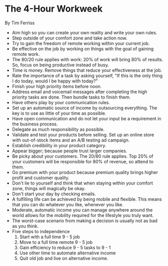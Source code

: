 # The 4-Hour Workweek

By Tim Ferriss

- Aim high so you can create your own reality and write your own rules.
- Step outside of your comfort zone and take action now.
- Try to gain the freedom of remote working within your current job.
- Be effective on the job by working on things with the goal of gaining remote work.
- The 80/20 rule applies with work: 20% of work will bring 80% of results. So, focus on being productive instead of busy.
- Time is money. Remove things that reduce your effectiveness at the job.
- Rate the importance of a task by asking yourself, "If this is the only thing I do today, would I be happy with today?"
- Finish your high priority items before noon.
- Address email and voicemail messages after completing the high priority tasks are done. Then bundle tasks to finish them.
- Have others play by your communication rules.
- Set up an automatic source of income by outsourcing everything. The key is to use as little of your time as possible.
- Have open communication and do not let your input be a requirement in the business process.
- Delegate as much responsibility as possible.
- Validate and test your products before selling. Set up an online store with out-of-stock items and an A/B testing ad campaign.
- Establish credibility in your product category.
- Appear bigger; because people trust larger companies.
- Be picky about your customers. The 20/80 rule applies. Top 20% of your customers will be responsible for 80% of revenue, so attend to them.
- Go premium with your product because premium quality brings higher profit and customer quality.
- Don't lie to yourself and think that when staying within your comfort zone, things will magically be okay.
- Don't start your day by checking emails.
- A fulfilling life can be achieved by being mobile and flexible. This means that you can do whatever you like, whenever you like.
- Moderate, automatic income you can manage anywhere around the world allows for the mobility required for the lifestyle you truly want.
- The worst-case scenario from making a decision is usually not as bad as you think.
- Five steps to independence
  1. Start with a full time 9 - 5 job
  2. Move to a full time remote 9 - 5 job
  3. Gain efficiency to reduce 9 - 5 tasks to 9 - 1
  4. Use other time to automate alternative income
  5. Quit old job and live on alternative income.

